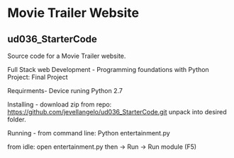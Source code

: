 # Movie Trailer Website

## ud036_StarterCode
Source code for a Movie Trailer website.

Full Stack web Development - Programming foundations with Python Project: Final Project

Requirments- Device runing Python 2.7

Installing - download zip from repo: https://github.com/jevellangelo/ud036_StarterCode.git unpack into desired folder.

Running - from command line: Python entertainment.py

from idle: open entertainment.py then -> Run -> Run module (F5)